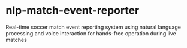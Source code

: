 # nlp-match-event-reporter
Real-time soccer match event reporting system using natural language processing and voice interaction for hands-free operation during live matches
